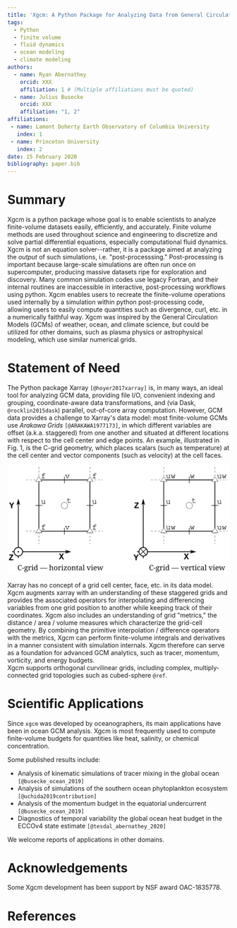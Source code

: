 ```yaml
---
title: 'Xgcm: A Python Package for Analyzing Data from General Circulation Models'
tags:
  - Python
  - finite volume
  - fluid dynamics
  - ocean modeling
  - climate modeling
authors:
  - name: Ryan Abernathey
    orcid: XXX
    affiliation: 1 # (Multiple affiliations must be quoted)
  - name: Julius Busecke
    orcid: XXX
    affiliation: "1, 2"
affiliations:
 - name: Lamont Doherty Earth Observatory of Columbia University
   index: 1
 - name: Princeton University
   index: 2
date: 15 February 2020
bibliography: paper.bib
---
```


# Summary

Xgcm is a python package whose goal is to enable scientists to analyze
finite-volume datasets easily, efficiently, and accurately.
Finite volume methods are used throughout science and engineering to
discretize and solve partial differential equations, especially computational fluid dynamics.
Xgcm is not an equation solver--rather, it is a package aimed at analyzing
the *output* of such simulations, i.e. "post-processsing."
Post-processing is important because large-scale simulations are often run
once on supercomputer, producing massive datasets ripe for exploration and
discovery.
Many common simulation codes use legacy Fortran, and their internal routines
are inaccessible in interactive, post-processing workflows using python.
Xgcm enables users to recreate the finite-volume operations used
internally by a simulation within python post-processing code, allowing users
to easily compute quantities such as divergence, curl, etc. in a numerically
faithful way.
Xgcm was inspired by the General Circulation Models (GCMs) of weather,
ocean, and climate science, but could be utilized for other domains, such
as plasma physics or astrophysical modeling, which use similar numerical grids.

# Statement of Need

The Python package Xarray  `[@hoyer2017xarray]` is, in many ways, an ideal tool for analyzing GCM
data, providing file I/O, convenient indexing and grouping, coordinate-aware data
transformations, and (via Dask, `@rocklin2015dask`) parallel, out-of-core array computation.
However, GCM data provides a challenge to Xarray's data model: most finite-volume GCMs use
_Arakawa Grids_ `[@ARAKAWA1977173]`, in which different variables are offset (a.k.a. staggered) from one another and situated at different locations with respect to the cell center and edge points.
An example, illustrated in Fig. 1, is the C-grid geometry, which places scalars
(such as temperature) at the cell center and vector components (such as velocity)
at the cell faces.

![Example figure.](doc/images/grid2d_hv.svg)

Xarray has no concept of a grid cell center, face, etc. in its data model.
Xgcm augments xarray with an understanding of these staggered grids and
provides the associated operators for interpolating and differencing variables
from one grid position to another while keeping track of their coordinates.
Xgcm also includes an understanding of grid "metrics," the distance / area /
volume measures which characterize the grid-cell geometry.
By combining the primitive interpolation / difference
operators with the metrics, Xgcm can perform finite-volume integrals and
derivatives in a manner consistent with simulation internals.
Xgcm therefore can serve as a foundation for advanced GCM analytics, such as
tracer, momentum, vorticity, and energy budgets.  
Xgcm supports orthogonal curvilinear grids, including complex, multiply-connected
grid topologies such as cubed-sphere `@ref`.

# Scientific Applications

Since ``xgcm`` was developed by oceanographers, its main applications have been
in ocean GCM analysis.
Xgcm is most frequently used to compute finite-volume budgets for quantities
like heat, salinity, or chemical concentration.

Some published results include:
- Analysis of kinematic simulations of tracer mixing in the global ocean `[@busecke_ocean_2019]`
- Analysis of simulations of the southern ocean phytoplankton ecosystem `[@uchida2019contribution]`
- Analysis of the momentum budget in the equatorial undercurrent `[@busecke_ocean_2019]`
- Diagnostics of temporal variability the global ocean heat budget in the ECCOv4 state estimate `[@tesdal_abernathey_2020]`

We welcome reports of applications in other domains.

# Acknowledgements

Some Xgcm development has been support by NSF award OAC-1835778.

# References
